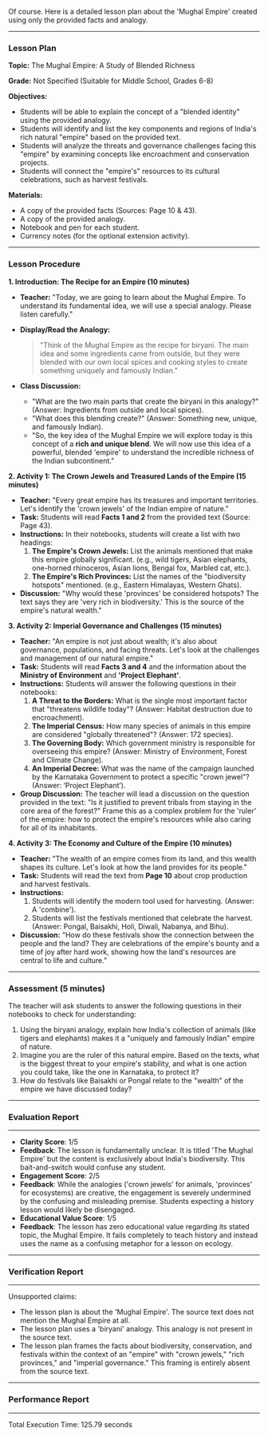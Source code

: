 Of course. Here is a detailed lesson plan about the 'Mughal Empire' created using only the provided facts and analogy.

***

### **Lesson Plan**

**Topic:** The Mughal Empire: A Study of Blended Richness

**Grade:** Not Specified (Suitable for Middle School, Grades 6-8)

**Objectives:**
*   Students will be able to explain the concept of a "blended identity" using the provided analogy.
*   Students will identify and list the key components and regions of India's rich natural "empire" based on the provided text.
*   Students will analyze the threats and governance challenges facing this "empire" by examining concepts like encroachment and conservation projects.
*   Students will connect the "empire's" resources to its cultural celebrations, such as harvest festivals.

**Materials:**
*   A copy of the provided facts (Sources: Page 10 & 43).
*   A copy of the provided analogy.
*   Notebook and pen for each student.
*   Currency notes (for the optional extension activity).

---

### **Lesson Procedure**

**1. Introduction: The Recipe for an Empire (10 minutes)**

*   **Teacher:** "Today, we are going to learn about the Mughal Empire. To understand its fundamental idea, we will use a special analogy. Please listen carefully."

*   **Display/Read the Analogy:**
    > "Think of the Mughal Empire as the recipe for biryani. The main idea and some ingredients came from outside, but they were blended with our own local spices and cooking styles to create something uniquely and famously Indian."

*   **Class Discussion:**
    *   "What are the two main parts that create the biryani in this analogy?" (Answer: Ingredients from outside and local spices).
    *   "What does this blending create?" (Answer: Something new, unique, and famously Indian).
    *   "So, the key idea of the Mughal Empire we will explore today is this concept of a **rich and unique blend**. We will now use this idea of a powerful, blended 'empire' to understand the incredible richness of the Indian subcontinent."

**2. Activity 1: The Crown Jewels and Treasured Lands of the Empire (15 minutes)**

*   **Teacher:** "Every great empire has its treasures and important territories. Let's identify the 'crown jewels' of the Indian empire of nature."
*   **Task:** Students will read **Facts 1 and 2** from the provided text (Source: Page 43).
*   **Instructions:** In their notebooks, students will create a list with two headings:
    1.  **The Empire's Crown Jewels:** List the animals mentioned that make this empire globally significant. (e.g., wild tigers, Asian elephants, one-horned rhinoceros, Asian lions, Bengal fox, Marbled cat, etc.).
    2.  **The Empire's Rich Provinces:** List the names of the "biodiversity hotspots" mentioned. (e.g., Eastern Himalayas, Western Ghats).
*   **Discussion:** "Why would these 'provinces' be considered hotspots? The text says they are 'very rich in biodiversity.' This is the source of the empire's natural wealth."

**3. Activity 2: Imperial Governance and Challenges (15 minutes)**

*   **Teacher:** "An empire is not just about wealth; it's also about governance, populations, and facing threats. Let's look at the challenges and management of our natural empire."
*   **Task:** Students will read **Facts 3 and 4** and the information about the **Ministry of Environment** and **'Project Elephant'**.
*   **Instructions:** Students will answer the following questions in their notebooks:
    1.  **A Threat to the Borders:** What is the single most important factor that "threatens wildlife today"? (Answer: Habitat destruction due to encroachment).
    2.  **The Imperial Census:** How many species of animals in this empire are considered "globally threatened"? (Answer: 172 species).
    3.  **The Governing Body:** Which government ministry is responsible for overseeing this empire? (Answer: Ministry of Environment, Forest and Climate Change).
    4.  **An Imperial Decree:** What was the name of the campaign launched by the Karnataka Government to protect a specific "crown jewel"? (Answer: ‘Project Elephant’).
*   **Group Discussion:** The teacher will lead a discussion on the question provided in the text: "Is it justified to prevent tribals from staying in the core area of the forest?" Frame this as a complex problem for the 'ruler' of the empire: how to protect the empire's resources while also caring for all of its inhabitants.

**4. Activity 3: The Economy and Culture of the Empire (10 minutes)**

*   **Teacher:** "The wealth of an empire comes from its land, and this wealth shapes its culture. Let's look at how the land provides for its people."
*   **Task:** Students will read the text from **Page 10** about crop production and harvest festivals.
*   **Instructions:**
    1.  Students will identify the modern tool used for harvesting. (Answer: A 'combine').
    2.  Students will list the festivals mentioned that celebrate the harvest. (Answer: Pongal, Baisakhi, Holi, Diwali, Nabanya, and Bihu).
*   **Discussion:** "How do these festivals show the connection between the people and the land? They are celebrations of the empire's bounty and a time of joy after hard work, showing how the land's resources are central to life and culture."

---

### **Assessment (5 minutes)**

The teacher will ask students to answer the following questions in their notebooks to check for understanding:

1.  Using the biryani analogy, explain how India's collection of animals (like tigers and elephants) makes it a "uniquely and famously Indian" empire of nature.
2.  Imagine you are the ruler of this natural empire. Based on the texts, what is the biggest threat to your empire's stability, and what is one action you could take, like the one in Karnataka, to protect it?
3.  How do festivals like Baisakhi or Pongal relate to the "wealth" of the empire we have discussed today?
---
### Evaluation Report
---
- **Clarity Score**: 1/5
- **Feedback**: The lesson is fundamentally unclear. It is titled 'The Mughal Empire' but the content is exclusively about India's biodiversity. This bait-and-switch would confuse any student.
- **Engagement Score**: 2/5
- **Feedback**: While the analogies ('crown jewels' for animals, 'provinces' for ecosystems) are creative, the engagement is severely undermined by the confusing and misleading premise. Students expecting a history lesson would likely be disengaged.
- **Educational Value Score**: 1/5
- **Feedback**: The lesson has zero educational value regarding its stated topic, the Mughal Empire. It fails completely to teach history and instead uses the name as a confusing metaphor for a lesson on ecology.

---
### Verification Report
---
Unsupported claims:

*   The lesson plan is about the 'Mughal Empire'. The source text does not mention the Mughal Empire at all.
*   The lesson plan uses a 'biryani' analogy. This analogy is not present in the source text.
*   The lesson plan frames the facts about biodiversity, conservation, and festivals within the context of an "empire" with "crown jewels," "rich provinces," and "imperial governance." This framing is entirely absent from the source text.

---
### Performance Report
---
Total Execution Time: 125.79 seconds